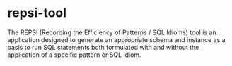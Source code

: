 # repsi-tool

The REPSI (Recording the Efficiency of Patterns / SQL Idioms) tool is an application designed to generate an appropriate schema and instance as a basis to run SQL statements both formulated with and without the application of a specific pattern or SQL idiom.